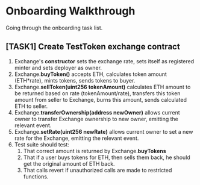 # Onboarding Walkthrough

Going through the onboarding task list.

## [TASK1] Create TestToken exchange contract

   1. Exchange's **constructor** sets the exchange rate, sets itself as registered minter and sets deployer as owner.
   2. Exchange.**buyToken()** accepts ETH, calculates token amount (ETH*rate), mints tokens, sends tokens to buyer.
   3. Exchange.**sellToken(uint256 tokenAmount)** calculates ETH amount to be returned based on rate (tokenAmount/rate), transfers this token amount from seller to Exchange, burns this amount, sends calculated ETH to seller.
   4. Exchange.**transferOwnership(address newOwner)** allows current owner to transfer Exchange ownership to new owner, emitting the relevant event.
   5. Exchange.**setRate(uint256 newRate)** allows current owner to set a new rate for the Exchange, emitting the relevant event.
   6. Test suite should test:
      1. That correct amount is returned by Exchange.**buyTokens**
      2. That if a user buys tokens for ETH, then sells them back, he should get the original amount of ETH back.
      3. That calls revert if unauthorized calls are made to restricted functions.
